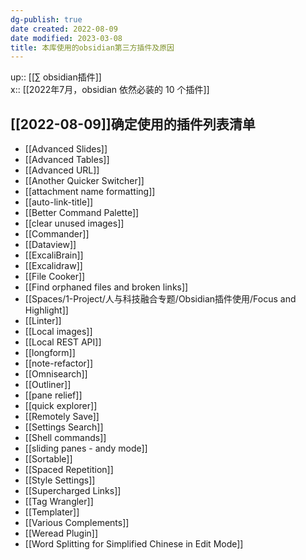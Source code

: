 ```yaml
---
dg-publish: true
date created: 2022-08-09
date modified: 2023-03-08
title: 本库使用的obsidian第三方插件及原因
---
```


up:: [[∑ obsidian插件]]  
x:: [[2022年7月，obsidian 依然必装的 10 个插件]]

## [[2022-08-09]]确定使用的插件列表清单

- [[Advanced Slides]]
- [[Advanced Tables]]
- [[Advanced URL]]
- [[Another Quicker Switcher]]
- [[attachment name formatting]]
- [[auto-link-title]]
- [[Better Command Palette]]
- [[clear unused images]]
- [[Commander]]
- [[Dataview]]
- [[ExcaliBrain]]
- [[Excalidraw]]
- [[File Cooker]]
- [[Find orphaned files and broken links]]
- [[Spaces/1-Project/人与科技融合专题/Obsidian插件使用/Focus and Highlight]]
- [[Linter]]
- [[Local images]]
- [[Local REST API]]
- [[longform]]
- [[note-refactor]]
- [[Omnisearch]]
- [[Outliner]]
- [[pane relief]]
- [[quick explorer]]
- [[Remotely Save]]
- [[Settings Search]]
- [[Shell commands]]
- [[sliding panes - andy mode]]
- [[Sortable]]
- [[Spaced Repetition]]
- [[Style Settings]]
- [[Supercharged Links]]
- [[Tag Wrangler]]
- [[Templater]]
- [[Various Complements]]
- [[Weread Plugin]]
- [[Word Splitting for Simplified Chinese in Edit Mode]]
